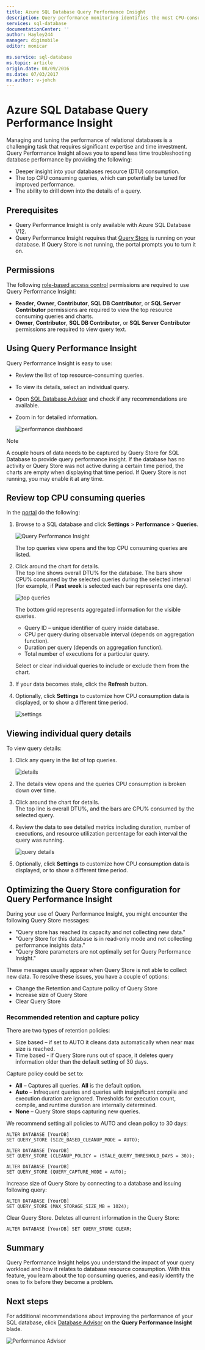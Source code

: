 ```yaml
---
title: Azure SQL Database Query Performance Insight
description: Query performance monitoring identifies the most CPU-consuming queries for an Azure SQL Database.
services: sql-database
documentationCenter: ''
author: Hayley244
manager: digimobile
editor: monicar

ms.service: sql-database
ms.topic: article
origin.date: 08/09/2016
ms.date: 07/03/2017
ms.author: v-johch
---
```


# Azure SQL Database Query Performance Insight

Managing and tuning the performance of relational databases is a challenging task that requires significant expertise and time investment. Query Performance Insight allows you to spend less time troubleshooting database performance by providing the following:​

- Deeper insight into your databases resource (DTU) consumption. 
- The top CPU consuming queries, which can potentially be tuned for improved performance. 
- The ability to drill down into the details of a query.
​

## Prerequisites

- Query Performance Insight is only available with Azure SQL Database V12.
- Query Performance Insight requires that [Query Store](https://msdn.microsoft.com/zh-cn/library/dn817826.aspx) is running on your database. If Query Store is not running, the portal prompts you to turn it on.

## Permissions

The following [role-based access control](../active-directory/role-based-access-control-configure.md) permissions are required to use Query Performance Insight: 

- **Reader**, **Owner**, **Contributor**, **SQL DB Contributor**, or **SQL Server Contributor** permissions are required to view the top resource consuming queries and charts. 
- **Owner**, **Contributor**, **SQL DB Contributor**, or **SQL Server Contributor** permissions are required to view query text.

## Using Query Performance Insight

Query Performance Insight is easy to use:

- Review the list of top resource-consuming queries. 
- To view its details, select an individual query.
- Open [SQL Database Advisor](./sql-database-advisor.md) and check if any recommendations are available.
- Zoom in for detailed information.

    ![performance dashboard](./media/sql-database-query-performance/performance.png)

> [!NOTE]
> A couple hours of data needs to be captured by Query Store for SQL Database to provide query performance insight. If the database has no activity or Query Store was not active during a certain time period, the charts are empty when displaying that time period. If Query Store is not running, you may enable it at any time.   

## Review top CPU consuming queries

In the [portal](http://portal.azure.cn) do the following:

1. Browse to a SQL database and click **Settings** > **Performance** > **Queries**. 

    ![Query Performance Insight][1]

    The top queries view opens and the top CPU consuming queries are listed.

1. Click around the chart for details.<br>The top line shows overall DTU% for the database. The bars show CPU% consumed by the selected queries during the selected interval (for example, if **Past week** is selected each bar represents one day).

    ![top queries][2]

    The bottom grid represents aggregated information for the visible queries.

    - Query ID – unique identifier of query inside database. 
    - CPU per query during observable interval (depends on aggregation function).
    - Duration per query (depends on aggregation function).
    - Total number of executions for a particular query.

    Select or clear individual queries to include or exclude them from the chart. 

1. If your data becomes stale, click the **Refresh** button.
1. Optionally, click **Settings** to customize how CPU consumption data is displayed, or to show a different time period.

    ![settings](./media/sql-database-query-performance/settings.png)

## Viewing individual query details

To view query details:

1. Click any query in the list of top queries.

    ![details](./media/sql-database-query-performance/details.png)

4. The details view opens and the queries CPU consumption is broken down over time.
3. Click around the chart for details.<br>The top line is overall DTU%, and the bars are CPU% consumed by the selected query.
4. Review the data to see detailed metrics including duration, number of executions, and resource utilization percentage for each interval the query was running.

    ![query details][3]

1. Optionally, click **Settings** to customize how CPU consumption data is displayed, or to show a different time period.

## 	Optimizing the Query Store configuration for Query Performance Insight

During your use of Query Performance Insight, you might encounter the following Query Store messages:

- "Query store has reached its capacity and not collecting new data."
- "Query Store for this database is in read-only mode and not collecting performance insights data."
- "Query Store parameters are not optimally set for Query Performance Insight."

These messages usually appear when Query Store is not able to collect new data. To resolve these issues, you have a couple of options:

- Change the Retention and Capture policy of Query Store
- Increase size of Query Store 
- Clear Query Store

### Recommended retention and capture policy

There are two types of retention policies:

- Size based – if set to AUTO it cleans data automatically when near max size is reached.
- Time based - if Query Store runs out of space, it deletes query information older than the default setting of 30 days.

Capture policy could be set to:

- **All** – Captures all queries. **All** is the default option.
- **Auto** – Infrequent queries and queries with insignificant compile and execution duration are ignored. Thresholds for execution count, compile, and runtime duration are internally determined.
- **None** – Query Store stops capturing new queries.

We recommend setting all policies to AUTO and clean policy to 30 days:

```
ALTER DATABASE [YourDB] 
SET QUERY_STORE (SIZE_BASED_CLEANUP_MODE = AUTO);

ALTER DATABASE [YourDB] 
SET QUERY_STORE (CLEANUP_POLICY = (STALE_QUERY_THRESHOLD_DAYS = 30));

ALTER DATABASE [YourDB] 
SET QUERY_STORE (QUERY_CAPTURE_MODE = AUTO);
```

Increase size of Query Store by connecting to a database and issuing following query:

```
ALTER DATABASE [YourDB]
SET QUERY_STORE (MAX_STORAGE_SIZE_MB = 1024);
```

Clear Query Store. Deletes all current information in the Query Store:

```
ALTER DATABASE [YourDB] SET QUERY_STORE CLEAR;
```

## Summary

Query Performance Insight helps you understand the impact of your query workload and how it relates to database resource consumption. With this feature, you learn about the top consuming queries, and easily identify the ones to fix before they become a problem.

## Next steps

For additional recommendations about improving the performance of your SQL database, click [Database Advisor](./sql-database-advisor.md) on the **Query Performance Insight** blade.

![Performance Advisor](./media/sql-database-query-performance/ia.png)

<!--Image references-->
[1]: ./media/sql-database-query-performance/tile.png
[2]: ./media/sql-database-query-performance/top-queries.png
[3]: ./media/sql-database-query-performance/query-details.png